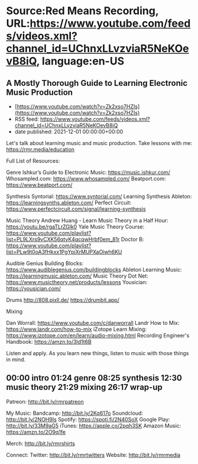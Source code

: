 # Source:Red Means Recording, URL:https://www.youtube.com/feeds/videos.xml?channel_id=UChnxLLvzviaR5NeKOevB8iQ, language:en-US

## A Mostly Thorough Guide to Learning Electronic Music Production
 - [https://www.youtube.com/watch?v=Zk2xso7HZIs](https://www.youtube.com/watch?v=Zk2xso7HZIs)
 - RSS feed: https://www.youtube.com/feeds/videos.xml?channel_id=UChnxLLvzviaR5NeKOevB8iQ
 - date published: 2021-12-01 00:00:00+00:00

Let's talk about learning music and music production. 
Take lessons with me: https://rmr.media/education

Full List of Resources: 

Genre
Ishkur’s Guide to Electronic Music: https://music.ishkur.com/
Whosampled.com: https://www.whosampled.com/
Beatport.com: https://www.beatport.com/

Synthesis
Syntorial: https://www.syntorial.com/
Learning Synthesis Ableton: https://learningsynths.ableton.com/
Perfect Circuit: https://www.perfectcircuit.com/signal/learning-synthesis

Music Theory
Andrew Huang - Learn Music Theory in a Half Hour: https://youtu.be/rgaTLrZGlk0
Yale Music Theory Course: https://www.youtube.com/playlist?list=PL9LXrs9vCXK56qtyK4qcqwHrbf0em_81r
Doctor B: https://www.youtube.com/playlist?list=PLw9t0oA3fHkxx1PgYpiXrMUPXaOiwh6KU

Audible Genius Building Blocks: https://www.audiblegenius.com/buildingblocks
Ableton Learning Music: https://learningmusic.ableton.com/
Music Theory Dot Net: https://www.musictheory.net/products/lessons
Yousician: https://yousician.com/

Drums
http://808.pixll.de/
https://drumbit.app/

Mixing

Dan Worrall: https://www.youtube.com/c/danworrall
Landr How to Mix: https://www.landr.com/how-to-mix
iZotope Learn Mixing: https://www.izotope.com/en/learn/audio-mixing.html
Recording Engineer's Handbook: https://amzn.to/3ld1t6B

Listen and apply. As you learn new things, listen to music with those things in mind.

00:00 intro
01:24 genre
08:25 synthesis
12:30 music theory
21:29 mixing
26:17 wrap-up
------------------------------------
Patreon:  http://bit.ly/rmrpatreon

My Music: 
Bandcamp: http://bit.ly/2Kq617o
Soundcloud: http://bit.ly/2NOH9Is
Spotify: https://spoti.fi/2N40SoX
Google Play: http://bit.ly/33M9aG5
iTunes: https://apple.co/2pqh3SK
Amazon Music: https://amzn.to/2O9q1fe

Merch: http://bit.ly/rmrshirts

Connect:
Twitter: http://bit.ly/rmrtwitters
Website: http://bit.ly/rmrmedia

